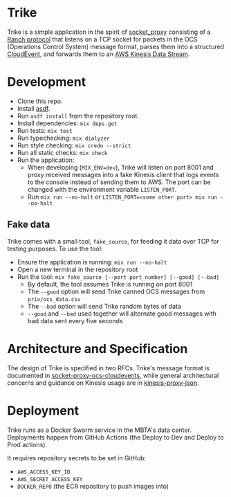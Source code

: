 # Trike

Trike is a simple application in the spirit of [socket_proxy](https://github.com/mbta/socket_proxy) consisting of a [Ranch protocol](https://ninenines.eu/docs/en/ranch/2.1/guide/protocols/) that listens on a TCP socket for packets in the OCS (Operations Control System) message format, parses them into a structured [CloudEvent](https://cloudevents.io/), and forwards them to an [AWS Kinesis Data Stream](https://aws.amazon.com/kinesis/data-streams/).

# Development
- Clone this repo.
- Install [asdf](https://asdf-vm.com/guide/getting-started.html#_1-install-dependencies).
- Run `asdf install` from the repository root.
- Install dependencies: `mix deps.get`
- Run tests: `mix test`
- Run typechecking: `mix dialyzer`
- Run style checking: `mix credo --strict`
- Run all static checks: `mix check`
- Run the application:
  - When developing (`MIX_ENV=dev`), Trike will listen on port 8001 and proxy received messages into a fake Kinesis client that logs events to the console instead of sending them to AWS. The port can be changed with the environment variable `LISTEN_PORT`.
  - Run `mix run --no-halt` or `LISTEN_PORT=<some other port> mix run --no-halt`
## Fake data
Trike comes with a small tool, `fake_source`, for feeding it data over TCP for testing purposes. To use the tool:
- Ensure the application is running: `mix run --no-halt`
- Open a new terminal in the repository root
- Run the tool: `mix fake_source [--port port_number] [--good] [--bad]`
  - By default, the tool assumes Trike is running on port 8001
  - The `--good` option will send Trike canned OCS messages from `priv/ocs_data.csv`
  - The `--bad` option will send Trike random bytes of data
  - `--good` and `--bad` used together will alternate good messages with bad data sent every five seconds

# Architecture and Specification
The design of Trike is specified in two RFCs. Trike's message format is documented in [socket-proxy-ocs-cloudevents](https://github.com/mbta/technology-docs/blob/main/rfcs/accepted/0004-socket-proxy-ocs-cloudevents.md), while general architectural concerns and guidance on Kinesis usage are in [kinesis-proxy-json](https://github.com/mbta/technology-docs/blob/main/rfcs/accepted/0005-kinesis-proxy-json.md).

# Deployment
Trike runs as a Docker Swarm service in the MBTA's data center. Deployments happen from GitHub Actions (the Deploy to Dev and Deploy to Prod actions).

It requires repository secrets to be set in GitHub:
- `AWS_ACCESS_KEY_ID`
- `AWS_SECRET_ACCESS_KEY`
- `DOCKER_REPO` (the ECR repository to push images into)
